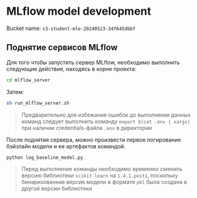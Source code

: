 # MLflow model development

Bucket name: `s3-student-mle-20240523-34f645dbbf`

## Поднятие сервисов MLflow

Для того чтобы запустить сервер MLflow, необходимо выполнить следующие действия, находясь в корне проекта:

```bash
cd mlflow_server
```

Затем:

```bash
sh run_mlflow_server.sh
```
> Предварительно для избежания ошибок до выполнения данных команд следует выполнить команду `export $(cat .env | xargs)` при наличии credentials-файла `.env` в директории

После поднятия сервера, можно произвести первое логирование бэйзлайн модели и ее артефактов командой:

```python
python log_baseline_model.py
```
> Перед выполнение команды необходимо временно сменить версию библиотеки `scikit-learn` на `1.4.1.post1`, поскольку бинаризованная версия модели в формате `pkl` была создана в другой версии библиотеки
